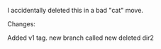 I accidentally deleted this in a bad "cat" move.

Changes:

Added v1 tag.
new branch called new
deleted dir2 
